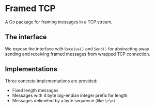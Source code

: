 # Framed TCP

A Go package for framing messages in a TCP stream.

## The interface
We expose the interface with `Receive()` and `Send()` for abstracting away sending and receiving framed messages from wrapped TCP connection.

## Implementations
Three concrete implementations are provided:
* Fixed length messages
* Messages with 4 byte big-endian integer prefix for length
* Messages delimeted by a byte sequence (like `\r\n`)

